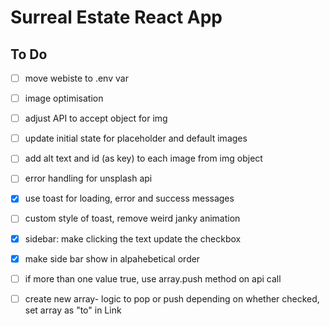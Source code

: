 # Surreal Estate React App

## To Do

- [ ] move webiste to .env var
- [ ] image optimisation
- [ ] adjust API to accept object for img
- [ ] update initial state for placeholder and default images
- [ ] add alt text and id (as key) to each image from img object
- [ ] error handling for unsplash api
- [x] use toast for loading, error and success messages
- [ ] custom style of toast, remove weird janky animation
- [x] sidebar: make clicking the text update the checkbox
- [x] make side bar show in alpahebetical order
- [ ] if more than one value true, use array.push method on api call
- [ ] create new array- logic to pop or push depending on whether checked, set array as "to" in Link

  <!-- // let boxStyle = {
  //   backgroundColor: isSuccess ? '#e6ffe6' : '#ffe6e6',
  //   color: isSuccess ? '#006600' : '#cc0000',
  //   border: '2px double',
  //   borderColor: isSuccess ? '#006600' : '#cc0000',
  // };

  // if (isLoading) {
  //   boxStyle = {
  //     backgroundColor: '#e9c46a',
  //     color: '#bc6c25',
  //     border: '2px double',
  //     borderColor: '#bc6c25',
  //   };
  // }

  // const Alert = ({ alert }) => {
//   const { isSuccess, message, isLoading } = alert;

// let boxStyle = {
// backgroundColor: isSuccess ? '#e6ffe6' : '#ffe6e6',
// color: isSuccess ? '#006600' : '#cc0000',
// border: '2px double',
// borderColor: isSuccess ? '#006600' : '#cc0000',
// };

// if (isLoading) {
// boxStyle = {
// backgroundColor: '#e9c46a',
// color: '#bc6c25',
// border: '2px double',
// borderColor: '#bc6c25',
// };
// }

// return (
// <div className="alert">
// <h4 className="alert__message" style={boxStyle}>
// {message}
// </h4>
// </div>
// );
// }; -->

https://fkhadra.github.io/react-toastify/introduction/
https://www.npmjs.com/package/react-toastify

This is a 3 week track where you will create a property search engine similar to RightMove or Zoopla. It is a big one so focus more on taking time to understand the concepts, rather than rushing through to the end - the material isn't going anywhere!

Learning objectives
To be able to answer "yes" to the following questions:

Are you able to explain what Single Page Application means and what client-side routing is?

Can you use React Router to define and navigate between routes?

Can you create forms in React?

Can you read and understand API documentation?

Can you make requests in Postman to an external API and can you translate these requests into your React application?

Can you implement 3rd party authentication?

Concepts
Single Page Application (SPA)

Client-side Routing

Controlled Inputs

HTTP Requests

API Interaction

OAuth

Challenge
You are going to create a property search engine that will have multiple pages:

A listings page where you can search for different properties and sort/filter the results.

An add property page where you will add new properties.

A property page.

Properties will come from an API that we've created.

This project was bootstrapped with [Create React App](https://github.com/facebook/create-react-app).

## Available Scripts

In the project directory, you can run:

### `npm start`

Runs the app in the development mode.\
Open [http://localhost:3000](http://localhost:3000) to view it in your browser.

The page will reload when you make changes.\
You may also see any lint errors in the console.

### `npm test`

Launches the test runner in the interactive watch mode.\
See the section about [running tests](https://facebook.github.io/create-react-app/docs/running-tests) for more information.
